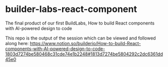 # builder-labs-react-component
The final product of our first BuildLabs, How to build React components with AI-powered design to code

This repo is the output of the session which can be viewed and followed along here: https://www.notion.so/builderio/How-to-build-React-components-with-AI-powered-design-to-code-1803d7274be580468c31cde74e1b2248#1813d7274be5804292c2dc6361dd45e0
